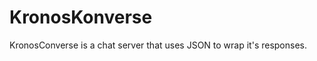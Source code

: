 KronosKonverse
==============

KronosConverse is a chat server that uses JSON to wrap it's responses.
